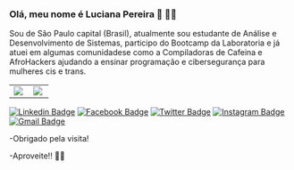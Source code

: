 ### Olá, meu nome é Luciana Pereira 👋 :woman_technologist:	

Sou de São Paulo capital (Brasil), atualmente sou estudante de Análise e Desenvolvimento de Sistemas, participo do Bootcamp da Laboratoria e já atuei em algumas comunidadese como a Compiladoras de Cafeina e AfroHackers ajudando a ensinar programação e cibersegurança para mulheres cis e trans.

<center>
<table>
  <tr>
      <td><img align="left" padding-right="10px" src=https://github-readme-stats.vercel.app/api?username=Lu-Pereira&show_icons=true&theme=buefy></td>
      <td><img align="left" padding-right="10px" src=https://github-readme-stats.vercel.app/api/top-langs/?username=Lu-Pereira&show_icons=true&theme=buefy&layout=compact></td>
  </tr>  
</table>
</center>


[![Linkedin Badge](https://img.shields.io/badge/-Linkedin-blue?style=flat-square&logo=Linkedin&logoColor=white&link=https://www.linkedin.com/in/lu-pereira/)](https://www.linkedin.com/in/lu-pereira/)
[![Facebook Badge](https://img.shields.io/badge/-Facebook-blue?style=flat-square&logo=Facebook&logoColor=white&link=https://www.facebook.com/luciana.pereira.35762241/)](https://www.facebook.com/luciana.pereira.35762241/)
[![Twitter Badge](https://img.shields.io/badge/-Twitter-blue?style=flat-square&logo=Twitter&logoColor=white&link=https://twitter.com/LuPereiraDev)](https://twitter.com/LuPereiraDev)
[![Instagram Badge](https://img.shields.io/badge/-Instagram-purple?style=flat-square&logo=Instagram&logoColor=white&link=https://www.instagram.com/dev.lupereira/)](https://www.instagram.com/dev.lupereira/)
[![Gmail Badge](https://img.shields.io/badge/-Gmail-c14438?style=flat-square&logo=Gmail&logoColor=white&link=mailto:luci.lv14@gmail.com/)](mailto:luci.lv14@gmail.com/)

-Obrigado pela visita!

-Aproveite!! :raising_hand_woman:	
